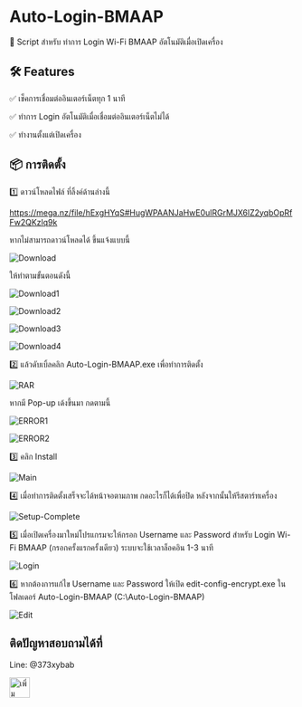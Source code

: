 # Auto-Login-BMAAP
🚀 Script สำหรับ ทำการ Login Wi-Fi BMAAP อัตโนมัติเมื่อเปิดเครื่อง


## 🛠 Features

✅ เช็คการเชื่อมต่ออินเตอร์เน็ตทุก 1 นาที

✅ ทำการ Login อัตโนมัติเมื่อเชื่อมต่ออินเตอร์เน็ตไม่ได้

✅ ทำงานตั้งแต่เปิดเครื่อง


## 📦 การติดตั้ง
1️⃣ ดาวน์โหลดไฟล์ ที่ลิ้งค์ด้านล่างนี้

https://mega.nz/file/hExgHYqS#HugWPAANJaHwE0ulRGrMJX6lZ2yqbOpRfFw2QKzlq9k

หากไม่สามารถดาวน์โหลดได้ ขึ้นแจ้งแบบนี้

![Download](https://github.com/rangsimanbkk/Auto-Login-BMAAP/blob/pic/Download.png?raw=true)

ให้ทำตามขั้นตอนดังนี้

![Download1](https://github.com/rangsimanbkk/Auto-Login-BMAAP/blob/pic/Download1.png?raw=true)

![Download2](https://github.com/rangsimanbkk/Auto-Login-BMAAP/blob/pic/Download2.png?raw=true)

![Download3](https://github.com/rangsimanbkk/Auto-Login-BMAAP/blob/pic/Download3.png?raw=true)

![Download4](https://github.com/rangsimanbkk/Auto-Login-BMAAP/blob/pic/Download4.png?raw=true)

2️⃣ แล้วดับเบิ้ลคลิก Auto-Login-BMAAP.exe เพื่อทำการติดตั้ง

![RAR](https://github.com/rangsimanbkk/Auto-Login-BMAAP/blob/pic/RAR.png?raw=true)

หากมี Pop-up เด้งขึ้นมา กดตามนี้

![ERROR1](https://github.com/rangsimanbkk/Auto-Login-BMAAP/blob/pic/Error1.png?raw=true)

![ERROR2](https://github.com/rangsimanbkk/Auto-Login-BMAAP/blob/pic/Error2.png?raw=true)


3️⃣ คลิก Install

![Main](https://github.com/rangsimanbkk/Auto-Login-BMAAP/blob/pic/Main.png?raw=true)

4️⃣ เมื่อทำการติดตั้งเสร็จจะได้หน้าจอตามภาพ กดอะไรก็ได้เพื่อปิด หลังจากนั้นให้รีสตาร์ทเครื่อง

![Setup-Complete](https://github.com/rangsimanbkk/Auto-Login-BMAAP/blob/pic/Setup-Complete.png?raw=true)

5️⃣ เมื่อเปิดเครื่องมาใหม่โปรแกรมจะให้กรอก Username และ Password สำหรับ Login Wi-Fi BMAAP (กรอกครั้งแรกครั้งเดียว) ระบบจะใช้เวลาล็อคอิน 1-3 นาที

![Login](https://github.com/rangsimanbkk/Auto-Login-BMAAP/blob/pic/Login.png?raw=true)

6️⃣ หากต้องการแก้ไข Username และ Password ให้เปิด edit-config-encrypt.exe ในโฟลเดอร์ Auto-Login-BMAAP (C:\Auto-Login-BMAAP)

![Edit](https://github.com/rangsimanbkk/Auto-Login-BMAAP/blob/pic/Edit.png?raw=true)


## ติดปัญหาสอบถามได้ที่
Line: @373xybab 

<a href="https://lin.ee/164k6B8"><img src="https://scdn.line-apps.com/n/line_add_friends/btn/th.png" alt="เพิ่มเพื่อน" height="36" border="0"></a>